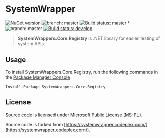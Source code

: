 # SystemWrapper

[![NuGet version](https://img.shields.io/nuget/v/SystemWrapper.Interfaces.svg)](https://www.nuget.org/packages/SystemWrapper.Wrappers/)
![branch: master](http://img.shields.io/badge/branch-master-blue.svg?style=flat) [![Build status: master](https://ci.appveyor.com/api/projects/status/1126fol0d56a8my8/branch/master?svg=true)](https://ci.appveyor.com/project/jozefizso/systemwrapper/branch/master) ° ![branch: master](http://img.shields.io/badge/branch-develop-blue.svg?style=flat) [![Build status: develop](https://ci.appveyor.com/api/projects/status/1126fol0d56a8my8/branch/develop?svg=true)](https://ci.appveyor.com/project/jozefizso/systemwrapper/branch/develop)

> **SystemWrappers.Core.Registry** is .NET library for easier testing of system APIs.

## Usage

To install SystemWrappers.Core.Registry, run the following commands in the [Package Manager Console](http://docs.nuget.org/docs/start-here/using-the-package-manager-console)


```
Install-Package SystemWrappers.Core.Registry
```


## License

Source code is licensed under [Microsoft Public License (MS-PL)](LICENSE.txt).

Source code is forked from [https://systemwrapper.codeplex.com/](https://systemwrapper.codeplex.com/).